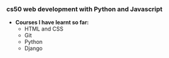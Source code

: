 ### cs50 web development with Python and Javascript
- **Courses I have learnt so far:**
    - HTML and CSS
    - Git
    - Python
    - Django